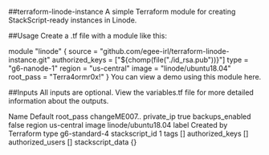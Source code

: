 ##terraform-linode-instance
A simple Terraform module for creating StackScript-ready instances in Linode.

##Usage
Create a .tf file with a module like this:

module "linode" {
  source           = "github.com/egee-irl/terraform-linode-instance.git"
  authorized_keys  = ["${chomp(file("./id_rsa.pub"))}"]
  type             = "g6-nanode-1"
  region           = "us-central"
  image            = "linode/ubuntu18.04"
  root_pass        = "Terra4ormr0x!"
}
You can view a demo using this module here.

##Inputs
All inputs are optional. View the variables.tf file for more detailed information about the outputs.

Name	Default
root_pass	changeME007..
private_ip	true
backups_enabled	false
region	us-central
image	linode/ubuntu18.04
label	Created by Terraform
type	g6-standard-4
stackscript_id	1
tags	[]
authorized_keys	[]
authorized_users	[]
stackscript_data	{}
